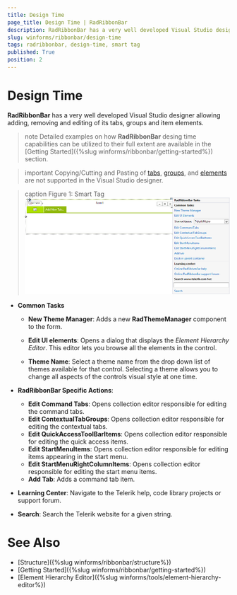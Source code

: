 ```yaml
---
title: Design Time
page_title: Design Time | RadRibbonBar
description: RadRibbonBar has a very well developed Visual Studio designer allowing adding, removing and editing of its tabs, groups and item elements.
slug: winforms/ribbonbar/design-time
tags: radribbonbar, design-time, smart tag
published: True
position: 2
---
```


# Design Time

__RadRibbonBar__ has a very well developed Visual Studio designer allowing adding, removing and editing of its tabs, groups and item elements.

>note Detailed examples on how __RadRibbonBar__ desing time capabilities can be utilized to their full extent are available in the [Getting Started]({%slug winforms/ribbonbar/getting-started%}) section. 

>important Copying/Cutting and Pasting of [tabs](https://docs.telerik.com/devtools/winforms/ribbonbar/getting-started#adding-tabs), [groups](https://docs.telerik.com/devtools/winforms/ribbonbar/getting-started#adding-groups), and [elements](https://docs.telerik.com/devtools/winforms/ribbonbar/getting-started#adding-elements) are not supported in the Visual Studio designer.

>caption Figure 1: Smart Tag
![radribbonbar-design-time 001](images/radribbonbar-design-time001.png)

* __Common Tasks__

	* __New Theme Manager__: Adds a new __RadThemeManager__ component to the form.

	* __Edit UI elements__: Opens a dialog that displays the *Element Hierarchy Editor*. This editor lets you browse all the elements in the control.

	* __Theme Name__: Select a theme name from the drop down list of themes available for that control. Selecting a theme allows you to change all aspects of the controls visual style at one time.

* __RadRibbonBar Specific Actions__:

	* __Edit Command Tabs__: Opens collection editor responsible for editing the command tabs.
	* __Edit ContextualTabGroups__: Opens collection editor responsible for editing the contextual tabs.
	* __Edit QuickAccessToolBarItems__: Opens collection editor responsible for editing the quick access items.
	* __Edit StartMenuItems__: Opens collection editor responsible for editing items appearing in the start menu.
	* __Edit StartMenuRightColumnItems__: Opens collection editor responsible for editing the start menu items.
	* __Add Tab__: Adds a command tab item.

* __Learning Center__: Navigate to the Telerik help, code library projects or support forum.

* __Search__: Search the Telerik website for a given string.

# See Also

* [Structure]({%slug winforms/ribbonbar/structure%})
* [Getting Started]({%slug winforms/ribbonbar/getting-started%})
* [Element Hierarchy Editor]({%slug winforms/tools/element-hierarchy-editor%})
